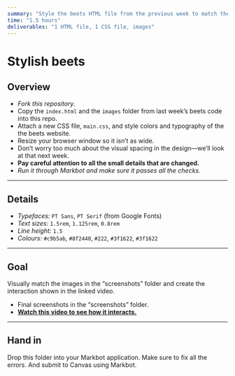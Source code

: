 ```yaml
---
summary: "Style the beets HTML file from the previous week to match the screenshots."
time: "1.5 hours"
deliverables: "1 HTML file, 1 CSS file, images"
---
```


# Stylish beets

## Overview

- *Fork this repository.*
- Copy the `index.html` and the `images` folder from last week’s beets code into this repo.
- Attach a new CSS file, `main.css`, and style colors and typography of the the beets website.
- Resize your browser window so it isn’t as wide.
- Don’t worry too much about the visual spacing in the design—we’ll look at that next week.
- **Pay careful attention to all the small details that are changed.**
- *Run it through Markbot and make sure it passes all the checks.*

---

## Details

- *Typefaces:* `PT Sans`, `PT Serif` (from Google Fonts)
- *Text sizes:* `1.5rem`, `1.125rem`, `0.8rem`
- *Line height:* `1.5`
- *Colours:* `#c9b5ab`, `#8f2440`, `#222`, `#3f1622`, `#3f1622`

---

## Goal

Visually match the images in the “screenshots” folder and create the interaction shown in the linked video.

- Final screenshots in the “screenshots” folder.
- [**Watch this video to see how it interacts.**](https://youtu.be/d1PbW1xAC6A)

---

## Hand in

Drop this folder into your Markbot application. Make sure to fix all the errors. And submit to Canvas using Markbot.
